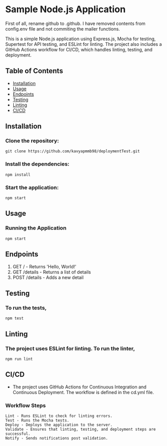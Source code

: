 # Sample Node.js Application

First of all, rename github to .github. I have removed contents from config.env file and not commiting the mailer functions.

This is a simple Node.js application using Express.js, Mocha for testing, Supertest for API testing, and ESLint for linting. The project also includes a GitHub Actions workflow for CI/CD, which handles linting, testing, and deployment.

## Table of Contents

- [Installation](#installation)
- [Usage](#usage)
- [Endpoints](#endpoints)
- [Testing](#testing)
- [Linting](#linting)
- [CI/CD](#cicd)

## Installation

### Clone the repository:
    git clone https://github.com/kavyapmmb98/deploymentTest.git    

### Install the dependencies:
    npm install

### Start the application:
    npm start

## Usage

### Running the Application
    npm start

## Endpoints

1. GET / - Returns 'Hello, World!' 
2. GET /details - Returns a list of details
3. POST /details - Adds a new detail

## Testing

### To run the tests,
    npm test


## Linting

### The project uses ESLint for linting. To run the linter,
    npm run lint


## CI/CD

- The project uses GitHub Actions for Continuous Integration and Continuous Deployment. The workflow is defined in the cd.yml file.

### Workflow Steps
    Lint - Runs ESLint to check for linting errors.
    Test - Runs the Mocha tests.
    Deploy - Deploys the application to the server.
    Validate - Ensures that linting, testing, and deployment steps are successful.
    Notify - Sends notifications post validation.
    